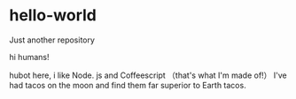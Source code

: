 # hello-world
Just another repository

hi humans!

hubot here, i like Node. js and Coffeescript （that's what I'm made of!）
I've had tacos on the moon and find them far superior to Earth tacos.
